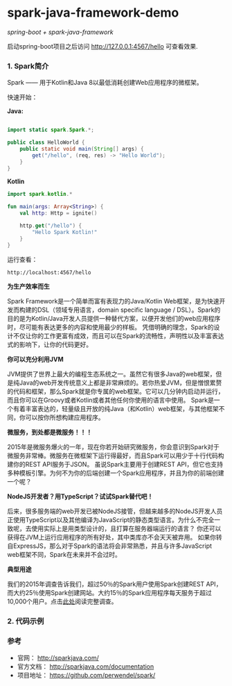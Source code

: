 # spark-java-framework-demo

*spring-boot + spark-java-framework*

启动spring-boot项目之后访问 http://127.0.0.1:4567/hello 可查看效果.

### 1. Spark简介
Spark —— 用于Kotlin和Java 8以最低消耗创建Web应用程序的微框架。

快速开始：

**Java:**

```java

import static spark.Spark.*;

public class HelloWorld {
    public static void main(String[] args) {
        get("/hello", (req, res) -> "Hello World");
    }
}
```

**Kotlin**

```kotlin
import spark.kotlin.*

fun main(args: Array<String>) {
    val http: Http = ignite()

    http.get("/hello") {
        "Hello Spark Kotlin!"
    }
}
```

运行查看：

```
http://localhost:4567/hello
```

**为生产效率而生**

Spark Framework是一个简单而富有表现力的Java/Kotlin Web框架，是为快速开发而构建的DSL（领域专用语言，domain specific language / DSL）。Spark的目的是为Kotlin/Java开发人员提供一种替代方案，以便开发他们的web应用程序时，尽可能有表达更多的内容和使用最少的样板。
凭借明确的理念，Spark的设计不仅让你的工作更富有成效，而且可以在Spark的流畅性，声明性以及丰富表达式的影响下，让你的代码更好。

**你可以充分利用JVM**

JVM提供了世界上最大的编程生态系统之一。虽然它有很多Java的web框架，但是纯Java的web开发传统意义上都是非常麻烦的。若你热爱JVM，但是憎恨累赘的代码和框架，那么Spark就是你专属的web框架。它可以几分钟内启动并运行，而且你可以在Groovy或者Kotlin或者其他任何你使用的语言中使用。
Spark是一个有着丰富表达的，轻量级且开放的纯Java（和Kotlin）web框架，与其他框架不同，你可以按你所想构建应用程序。

**微服务，到处都是微服务！！！**

2015年是微服务爆火的一年，现在你若开始研究微服务，你会意识到Spark对于微服务非常棒。微服务在微框架下运行得最好，而且Spark可以用少于十行代码构建你的REST API服务于JSON。
虽说Spark主要用于创建REST API，但它也支持多种模板引擎。为何不为你的后端创建一个Spark应用程序，并且为你的前端创建一个呢？

**NodeJS开发者？用TypeScript？试试Spark替代吧！**

后来，很多服务端的web开发已被NodeJS接管，但越来越多的NodeJS开发人员正使用TypeScript以及其他编译为JavaScript的静态类型语言。为什么不完全一致呢，去使用实际上是用类型设计的，且打算在服务器端运行的语言？
你还可以获得在JVM上运行应用程序的所有好处，其中类库亦不会天天被弃用。
如果你转自ExpressJS，那么对于Spark的语法将会非常熟悉，并且与许多JavaScript web框架不同，Spark在未来并不会过时。

**典型用途**

我们的2015年调查告诉我们，超过50％的Spark用户使用Spark创建REST API，而大约25％使用Spark创建网站。大约15％的Spark应用程序每天服务于超过10,000个用户。点击[此处](http://sparkjava.com/news#sparksurvey)阅读完整调查。

### 2. 代码示例


### 参考

- 官网： http://sparkjava.com/
- 官方文档： http://sparkjava.com/documentation
- 项目地址： https://github.com/perwendel/spark/